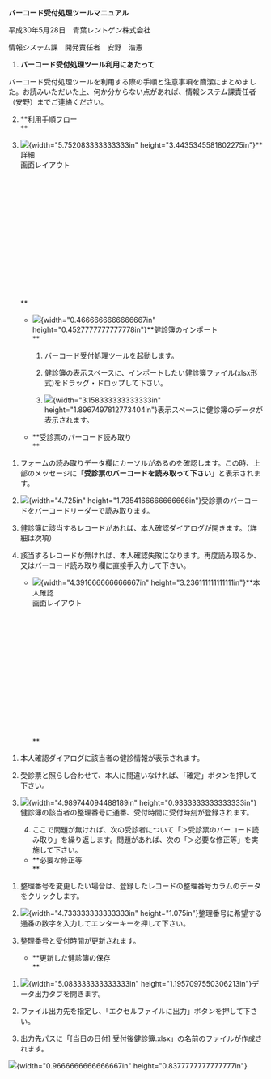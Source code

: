 **バーコード受付処理ツールマニュアル**

平成30年5月28日　青葉レントゲン株式会社

情報システム課　開発責任者　安野　浩憲

1.  **バーコード受付処理ツール利用にあたって**

バーコード受付処理ツールを利用する際の手順と注意事項を簡潔にまとめました。お読みいただいた上、何か分からない点があれば、情報システム課責任者（安野）までご連絡ください。

2.  **利用手順フロー\
    **

3.  ![](./image1.png){width="5.752083333333333in"
    height="3.4435345581802275in"}**詳細\
    画面レイアウト\
    \
    \
    \
    \
    \
    \
    \
    \
    \
    \
    \
    \
    \
    \
    \
    **

    -   ![](./image2.png){width="0.4666666666666667in"
        height="0.4527777777777778in"}**健診簿のインポート\
        **

        1.  バーコード受付処理ツールを起動します。

        2.  健診簿の表示スペースに、インポートしたい健診簿ファイル(xlsx形式)をドラッグ・ドロップして下さい。

        3.  ![](./image3.png){width="3.158333333333333in"
            height="1.8967497812773404in"}表示スペースに健診簿のデータが表示されます。

    -   **受診票のバーコード読み取り\
        **

<!-- -->

1.  フォームの読み取りデータ欄にカーソルがあるのを確認します。この時、上部のメッセージに「**受診票のバーコードを読み取って下さい**」と表示されます。

2.  ![](./image4.png){width="4.725in"
    height="1.7354166666666666in"}受診票のバーコードをバーコードリーダーで読み取ります。

3.  健診簿に該当するレコードがあれば、本人確認ダイアログが開きます。（詳細は次項）

4.  該当するレコードが無ければ、本人確認失敗になります。再度読み取るか、又はバーコード読み取り欄に直接手入力して下さい。

    -   ![](./image5.png){width="4.391666666666667in"
        height="3.236111111111111in"}**本人確認\
        画面レイアウト\
        \
        \
        \
        \
        \
        \
        \
        \
        \
        \
        \
        \
        \
        \
        \
        **

<!-- -->

1.  本人確認ダイアログに該当者の健診情報が表示されます。

2.  受診票と照らし合わせて、本人に間違いなければ、「確定」ボタンを押して下さい。

3.  ![](./image6.png){width="4.989744094488189in"
    height="0.9333333333333333in"}健診簿の該当者の整理番号に通番、受付時間に受付時刻が登録されます。

    4.  ここで問題が無ければ、次の受診者について「＞受診票のバーコード読み取り」を繰り返します。問題があれば、次の「＞必要な修正等」を実施して下さい。

    -   **必要な修正等\
        **

<!-- -->

1.  整理番号を変更したい場合は、登録したレコードの整理番号カラムのデータをクリックします。

2.  ![](./image7.png){width="4.733333333333333in"
    height="1.075in"}整理番号に希望する通番の数字を入力してエンターキーを押して下さい。

3.  整理番号と受付時間が更新されます。

    -   **更新した健診簿の保存\
        **

<!-- -->

1.  ![](./image8.png){width="5.083333333333333in"
    height="1.1957097550306213in"}データ出力タブを開きます。

2.  ファイル出力先を指定し、「エクセルファイルに出力」ボタンを押して下さい。

3.  出力先パスに「\[当日の日付\]
    受付後健診簿.xlsx」の名前のファイルが作成されます。

![](./image9.png){width="0.9666666666666667in"
height="0.8377777777777777in"}
